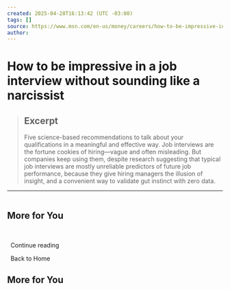 ```yaml
---
created: 2025-04-28T16:13:42 (UTC -03:00)
tags: []
source: https://www.msn.com/en-us/money/careers/how-to-be-impressive-in-a-job-interview-without-sounding-like-a-narcissist/ar-AA1DFmBc?ocid=winp2fptaskbar&cvid=99d4f74ffaba4590841538137cacacf5&ei=14
author: 
---
```


# How to be impressive in a job interview without sounding like a narcissist

> ## Excerpt
> Five science-based recommendations to talk about your qualifications in a meaningful and effective way. Job interviews are the fortune cookies of hiring—vague and often misleading. But companies keep using them, despite research suggesting that typical job interviews are mostly unreliable predictors of future job performance, because they give hiring managers the illusion of insight, and a convenient way to validate gut instinct with zero data.

---
![](data:image/png;base64,iVBORw0KGgoAAAANSUhEUgAAAAEAAAABCAQAAAC1HAwCAAAAC0lEQVR42mNkYAAAAAYAAjCB0C8AAAAASUVORK5CYII=)

## More for You

  ![](data:image/png;base64,iVBORw0KGgoAAAANSUhEUgAAAAEAAAABCAQAAAC1HAwCAAAAC0lEQVR42mNkYAAAAAYAAjCB0C8AAAAASUVORK5CYII=)

  Continue reading

  Back to Home

## More for You
